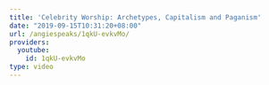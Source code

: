 ```yaml
---
title: 'Celebrity Worship: Archetypes, Capitalism and Paganism'
date: "2019-09-15T10:31:20+08:00"
url: /angiespeaks/1qkU-evkvMo/
providers:
  youtube:
    id: 1qkU-evkvMo
type: video
---
```

